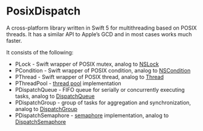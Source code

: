 # PosixDispatch
A cross-platform library written in Swift 5 for multithreading based on POSIX threads. It has a similar API to Apple’s GCD and in most cases works much faster.

It consists of the following:

 * PLock - Swift wrapper of POSIX mutex, analog to [NSLock](https://developer.apple.com/documentation/foundation/nslock)
 * PCondition - Swift wrapper of POSIX condition, analog to [NSCondition](https://developer.apple.com/documentation/foundation/nscondition)
 * PThread - Swift wrapper of POSIX thread, analog to [Thread](https://developer.apple.com/documentation/foundation/thread)
 * PThreadPool - [thread pool](https://en.wikipedia.org/wiki/Thread_pool) implementation
 * PDispatchQueue - FIFO queue for serially or concurrently executing tasks, analog to [DispatchQueue](https://developer.apple.com/documentation/dispatch/dispatchqueue)
 * PDispatchGroup - group of tasks for aggregation and synchronization, analog to [DispatchGroup](https://developer.apple.com/documentation/dispatch/dispatchgroup)
 * PDispatchSemaphore - [semaphore](https://en.wikipedia.org/wiki/Semaphore_(programming)) implementation, analog to [DispatchSemaphore](https://developer.apple.com/documentation/dispatch/dispatchsemaphore)
